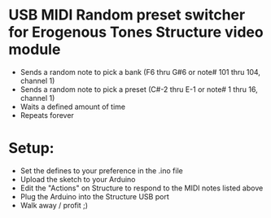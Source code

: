 # USB MIDI Random preset switcher for Erogenous Tones Structure video module
* Sends a random note to pick a bank (F6 thru G#6 or note# 101 thru 104, channel 1)
* Sends a random note to pick a preset (C#-2 thru E-1 or note# 1 thru 16, channel 1)
* Waits a defined amount of time
* Repeats forever

# Setup:
* Set the defines to your preference in the .ino file
* Upload the sketch to your Arduino
* Edit the "Actions" on Structure to respond to the MIDI notes listed above
* Plug the Arduino into the Structure USB port
* Walk away / profit ;)
